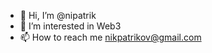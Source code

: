 - 👋 Hi, I’m @nipatrik
- 👀 I’m interested in Web3
- 📫 How to reach me nikpatrikov@gmail.com


<!---
nipatrik/nipatrik is a ✨ special ✨ repository because its `README.md` (this file) appears on your GitHub profile.
You can click the Preview link to take a look at your changes.
--->
